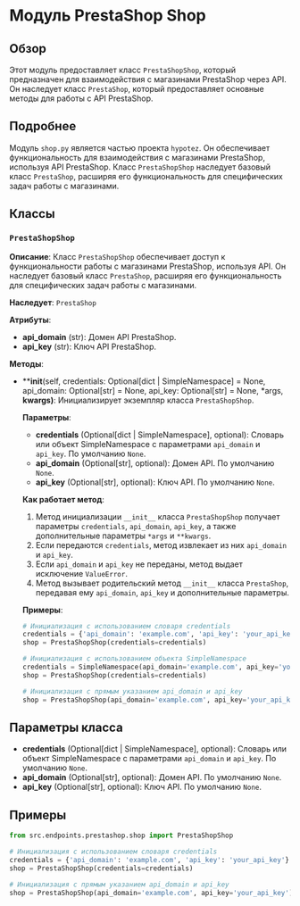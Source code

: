 # Модуль PrestaShop Shop

## Обзор

Этот модуль предоставляет класс `PrestaShopShop`, который предназначен для взаимодействия с магазинами PrestaShop через API. Он наследует класс `PrestaShop`, который предоставляет основные методы для работы с API PrestaShop. 

## Подробнее

Модуль `shop.py` является частью проекта `hypotez`. Он обеспечивает функциональность для взаимодействия с магазинами PrestaShop, используя API PrestaShop. Класс `PrestaShopShop` наследует базовый класс `PrestaShop`, расширяя его функциональность для специфических задач работы с магазинами.

## Классы

### `PrestaShopShop`

**Описание**: Класс `PrestaShopShop` обеспечивает доступ к функциональности работы с магазинами PrestaShop, используя API. Он наследует базовый класс `PrestaShop`, расширяя его функциональность для специфических задач работы с магазинами.

**Наследует**: `PrestaShop`

**Атрибуты**:

* **api_domain** (str): Домен API PrestaShop.
* **api_key** (str): Ключ API PrestaShop.

**Методы**:

* **__init__(self, credentials: Optional[dict | SimpleNamespace] = None, api_domain: Optional[str] = None, api_key: Optional[str] = None, *args, **kwargs)**: Инициализирует экземпляр класса `PrestaShopShop`. 

    **Параметры**:

    * **credentials** (Optional[dict | SimpleNamespace], optional): Словарь или объект SimpleNamespace с параметрами `api_domain` и `api_key`. По умолчанию `None`.
    * **api_domain** (Optional[str], optional): Домен API. По умолчанию `None`.
    * **api_key** (Optional[str], optional): Ключ API. По умолчанию `None`.
 
    **Как работает метод**:

    1. Метод инициализации `__init__` класса `PrestaShopShop` получает параметры `credentials`, `api_domain`, `api_key`, а также дополнительные параметры `*args` и `**kwargs`.
    2. Если передаются `credentials`, метод извлекает из них `api_domain` и `api_key`.
    3. Если `api_domain` и `api_key` не переданы, метод выдает исключение `ValueError`.
    4. Метод вызывает родительский метод `__init__` класса `PrestaShop`, передавая ему `api_domain`, `api_key` и дополнительные параметры. 

    **Примеры**:

    ```python
    # Инициализация с использованием словаря credentials
    credentials = {'api_domain': 'example.com', 'api_key': 'your_api_key'}
    shop = PrestaShopShop(credentials=credentials)

    # Инициализация с использованием объекта SimpleNamespace
    credentials = SimpleNamespace(api_domain='example.com', api_key='your_api_key')
    shop = PrestaShopShop(credentials=credentials)

    # Инициализация с прямым указанием api_domain и api_key
    shop = PrestaShopShop(api_domain='example.com', api_key='your_api_key')
    ```


## Параметры класса

* **credentials** (Optional[dict | SimpleNamespace], optional): Словарь или объект SimpleNamespace с параметрами `api_domain` и `api_key`. По умолчанию `None`.
* **api_domain** (Optional[str], optional): Домен API. По умолчанию `None`.
* **api_key** (Optional[str], optional): Ключ API. По умолчанию `None`. 

## Примеры

```python
from src.endpoints.prestashop.shop import PrestaShopShop

# Инициализация с использованием словаря credentials
credentials = {'api_domain': 'example.com', 'api_key': 'your_api_key'}
shop = PrestaShopShop(credentials=credentials)

# Инициализация с прямым указанием api_domain и api_key
shop = PrestaShopShop(api_domain='example.com', api_key='your_api_key')
```